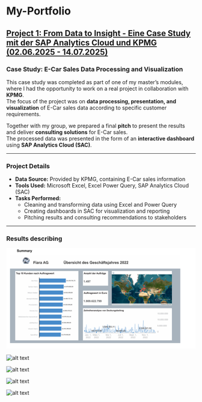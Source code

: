 # My-Portfolio

## [Project 1: From Data to Insight - Eine Case Study mit der SAP Analytics Cloud und KPMG (02.06.2025 - 14.07.2025)](https://github.com/DucTung269/KPMG-Casestudy)

### Case Study: E-Car Sales Data Processing and Visualization

This case study was completed as part of one of my master’s modules, where I had the opportunity to work on a real project in collaboration with **KPMG**.  
The focus of the project was on **data processing, presentation, and visualization** of E-Car sales data according to specific customer requirements.  

Together with my group, we prepared a final **pitch** to present the results and deliver **consulting solutions** for E-Car sales.  
The processed data was presented in the form of an **interactive dashboard** using **SAP Analytics Cloud (SAC)**.  

---

### Project Details

- **Data Source:** Provided by KPMG, containing E-Car sales information  
- **Tools Used:** Microsoft Excel, Excel Power Query, SAP Analytics Cloud (SAC)  
- **Tasks Performed:**  
  - Cleaning and transforming data using Excel and Power Query  
  - Creating dashboards in SAC for visualization and reporting  
  - Pitching results and consulting recommendations to stakeholders

---
 
### Results describing

![alt text](https://github.com/DucTung269/My-Portfolio/blob/5814e5d45b1d2741613d10e63bb8b7e83d0b0d9c/Images/KPMG%20Summery%201.png)

![alt text](https://github.com/DucTung269/My-Portfolio/blob/0cb049937d3da40f89152d67cfb19bc9dda3a5b2/Images/KPMG%20Auftragswert%C3%BCbersicht%202.png)

![alt text](https://github.com/DucTung269/My-Portfolio/blob/abe85effbbd04bb7abf6e7281ee0cc2ca7e5d9fa/Images/KPMG%20Kunden%C3%BCbersicht%203%20.png)

![alt text](https://github.com/DucTung269/My-Portfolio/blob/abe85effbbd04bb7abf6e7281ee0cc2ca7e5d9fa/Images/KPMG%20Produkt%C3%BCbersicht%204.png)

![alt text](https://github.com/DucTung269/My-Portfolio/blob/79c7db56c473e03548fcb0ee33629357d3089563/Images/KPMG%20Markt%C3%BCbersicht%205.png)

